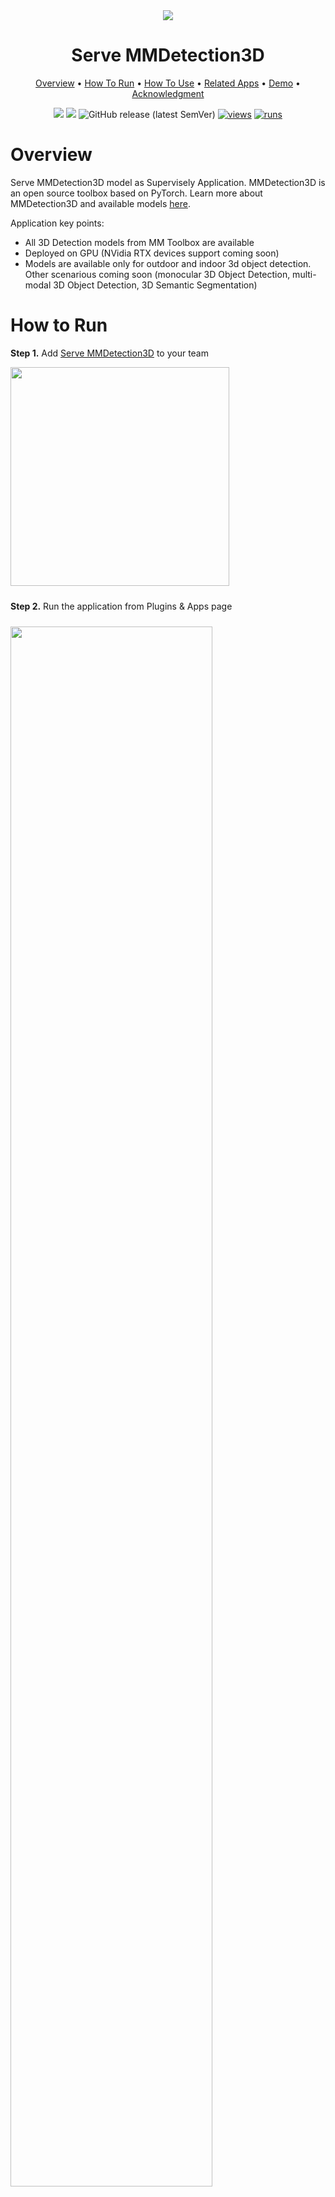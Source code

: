 
<div align="center" markdown>
<img src="![serve mmdetection 3d](https://user-images.githubusercontent.com/48245050/182628092-dbe94ed9-a977-473b-9375-ea649204b021.png)
"/>  

# Serve MMDetection3D

<p align="center">
  <a href="#Overview">Overview</a> •
  <a href="#How-To-Run">How To Run</a> •
  <a href="#How-To-Use">How To Use</a> •
  <a href="#Related-Apps">Related Apps</a> •
  <a href="#Demo">Demo</a> •
  <a href="#Acknowledgment">Acknowledgment</a>
</p>

[![](https://img.shields.io/badge/supervisely-ecosystem-brightgreen)](https://ecosystem.supervise.ly/apps/supervisely-ecosystem/mmdetection_3d/serve)
[![](https://img.shields.io/badge/slack-chat-green.svg?logo=slack)](https://supervise.ly/slack)
![GitHub release (latest SemVer)](https://img.shields.io/github/v/release/supervisely-ecosystem/mmdetection_3d)
[![views](https://app.supervise.ly/img/badges/views/supervisely-ecosystem/mmdetection_3d/serve.png)](https://supervise.ly)
[![runs](https://app.supervise.ly/img/badges/runs/supervisely-ecosystem/mmdetection_3d/serve.png)](https://supervise.ly)

</div>


# Overview

Serve MMDetection3D model as Supervisely Application. MMDetection3D is an open source toolbox based on PyTorch. Learn more about MMDetection3D and available models [here](https://github.com/open-mmlab/mmdetection3d).

Application key points:
- All 3D Detection models from MM Toolbox are available
- Deployed on GPU (NVidia RTX devices support coming soon)
- Models are available only for outdoor and indoor 3d object detection. Other scenarious coming soon (monocular 3D Object Detection, multi-modal 3D Object Detection, 3D Semantic Segmentation)


# How to Run

**Step 1.** Add [Serve MMDetection3D](https://ecosystem.supervise.ly/apps/supervisely-ecosystem/mmdetection_3d/serve) to your team

<img data-key="sly-module-link" data-module-slug="supervisely-ecosystem/mmdetection_3d/serve" src="https://user-images.githubusercontent.com/48913536/171728074-050e43a0-f890-46bb-8f0c-49d11ab6d7c3.png" width="350px" style='padding-bottom: 10px'/>

**Step 2.** Run the application from Plugins & Apps page

<img src="https://user-images.githubusercontent.com/48913536/171728069-8402f8d0-6dff-4ca8-b514-4b7fbc31b9f0.png" width="80%" style='padding-top: 10px'>  

**Step 3.** Press the Run button in the modal window

<img src="https://user-images.githubusercontent.com/48913536/171728060-0cb3c955-5fec-4038-95d3-1085d69457a5.png" width="80%" style='padding-top: 10px'>  

# How to Use

**Pretrained models**

**Step 1.** Select architecture and pretrained model

**Step 2.** Press the **Serve** button

<img src="https://user-images.githubusercontent.com/48913536/171728083-bda7c593-641a-4feb-ace7-4f889cfeedbf.png" width="80%"> 

**Step 3.** Wait for the model to deploy

<img src="https://user-images.githubusercontent.com/48913536/171728064-98ee86fa-841b-4d11-80dd-68cc3411d1ed.png" width="80%">

**Custom models**

Support for custom models will be added in the next version of the app. 


# Related apps

You can use served model in next Supervisely Applications ⬇️ 
   
- [Apply 3D Detection to Pointcloud Project](https://ecosystem.supervise.ly/apps/supervisely-ecosystem/apply-det3d-to-project-dataset)   
   
    <img data-key="sly-module-link" data-module-slug="supervisely-ecosystem/apply-det3d-to-project-dataset" src="https://github.com/supervisely-ecosystem/apply-det3d-to-project-dataset/releases/download/v0.0.1/thumb.png" width="550px"/> 

You can try this app on our prepared demo projects with pointcloud episodes ⬇️ 
  
- [Demo pointcloud episodes](https://ecosystem.supervise.ly/projects/demo-poinctloud-episodes)

    <img data-key="sly-module-link" data-module-slug="supervisely-ecosystem/demo-poinctloud-episodes" src="https://user-images.githubusercontent.com/48913536/171821238-035ac627-a794-4bd6-8ea2-9392b29adba9.png" width="275px"/>


- [Demo pointcloud episodes with labels](https://ecosystem.supervise.ly/projects/demo-poinctloud-episodes-annotated)

    <img data-key="sly-module-link" data-module-slug="supervisely-ecosystem/demo-poinctloud-episodes-annotated" src="https://user-images.githubusercontent.com/48913536/171821464-6e89dc48-c60e-424e-b734-998251911a1e.png" width="350px"/>


# Demo video

<a data-key="sly-embeded-video-link" href="https://youtu.be/wh5bwPWSvXw" data-video-code="wh5bwPWSvXw"> <img src="https://user-images.githubusercontent.com/48913536/171728077-4905ba22-a0fc-43df-8026-0b8d3e9f53dc.png" alt="SLY_EMBEDED_VIDEO_LINK"  width="500"> </a>  


# Acknowledgment

This app is based on the great work `MMDetection3D` ([github](https://github.com/open-mmlab/mmdetection3d)). ![GitHub Org's stars](https://img.shields.io/github/stars/open-mmlab/mmdetection3d?style=social)

